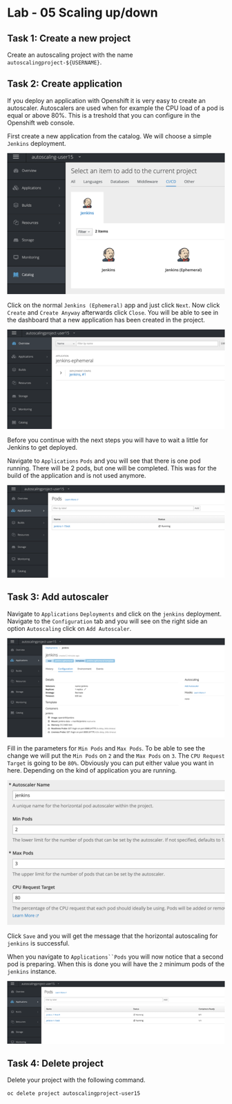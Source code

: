 # Lab - 05 Scaling up/down

## Task 1: Create a new project

Create an autoscaling project with the name `autoscalingproject-${USERNAME}`.

## Task 2: Create application

If you deploy an application with Openshift it is very easy to create an
autoscaler. Autoscalers are used when for example the CPU load of a pod is equal
or above 80%. This is a treshold that you can configure in the Openshift web
console.

First create a new application from the catalog. We will choose a simple `Jenkins`
deployment.

![autoscaler_catalog_jenkins](../images/autoscaler_catalog_jenkins.png "autoscaler_catalog_jenkins")

Click on the normal `Jenkins (Ephemeral)` app and just click `Next`. Now click `Create` and
`Create Anyway` afterwards click `Close`. You will be able to see in the dashboard
that a new application has been created in the project.

![autoscaler_dashboard](../images/autoscaler_dashboard.png "autoscaler_dashboard")

Before you continue with the next steps you will have to wait a little for Jenkins
to get deployed.

Navigate to `Applications` `Pods` and you will see that there is one pod running.
There will be 2 pods, but one will be completed. This was for the build of the
application and is not used anymore.

![autoscaler_pods_1](../images/autoscaler_pods_1.png "autoscaler_pods_1")

## Task 3: Add autoscaler

Navigate to `Applications` `Deployments` and click on the `jenkins`
deployment. Navigate to the `Configuration` tab and you will see on the right
side an option `Autoscaling` click on `Add Autoscaler`.

![autoscaler_add_autoscaler](../images/autoscaler_add_autoscaler.png "autoscaler_add_autoscaler")

Fill in the parameters for `Min Pods` and `Max Pods`. To be able to see the change
we will put the `Min Pods` on `2` and the `Max Pods` on `3`. The `CPU Request Target`
is going to be `80%`. Obviously you can put either value you want in here. Depending
on the kind of application you are running.

![autoscaler_autoscaling_options](../images/autoscaler_autoscaling_options.png "autoscaler_autoscaling_options")

Click `Save` and you will get the message that the horizontal autoscaling for
`jenkins` is successful.

When you navigate to `Applications``Pods` you will now notice that a second pod
is preparing. When this is done you will have the `2` minimum pods of the `jenkins`
instance.

![autoscaler_pods_2](../images/autoscaler_pods_2.png "autoscaler_pods_2")

## Task 4: Delete project

Delete your project with the following command.

```
oc delete project autoscalingproject-user15
```
